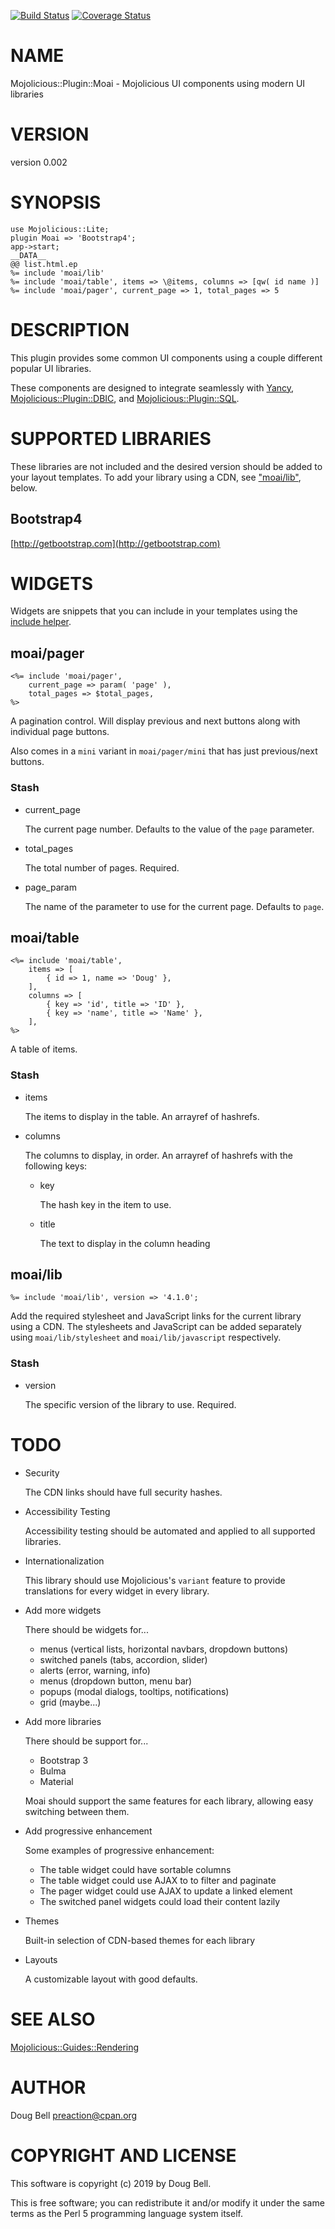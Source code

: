 [![Build Status](https://travis-ci.org/preaction/Mojolicious-Plugin-Moai.svg?branch=master)](https://travis-ci.org/preaction/Mojolicious-Plugin-Moai)
[![Coverage Status](https://coveralls.io/repos/preaction/Mojolicious-Plugin-Moai/badge.svg?branch=master)](https://coveralls.io/r/preaction/Mojolicious-Plugin-Moai?branch=master)

# NAME

Mojolicious::Plugin::Moai - Mojolicious UI components using modern UI libraries

# VERSION

version 0.002

# SYNOPSIS

    use Mojolicious::Lite;
    plugin Moai => 'Bootstrap4';
    app->start;
    __DATA__
    @@ list.html.ep
    %= include 'moai/lib'
    %= include 'moai/table', items => \@items, columns => [qw( id name )]
    %= include 'moai/pager', current_page => 1, total_pages => 5

# DESCRIPTION

This plugin provides some common UI components using a couple different
popular UI libraries.

These components are designed to integrate seamlessly with [Yancy](https://metacpan.org/pod/Yancy),
[Mojolicious::Plugin::DBIC](https://metacpan.org/pod/Mojolicious::Plugin::DBIC), and [Mojolicious::Plugin::SQL](https://metacpan.org/pod/Mojolicious::Plugin::SQL).

# SUPPORTED LIBRARIES

These libraries are not included and the desired version should be added
to your layout templates. To add your library using a CDN, see
["moai/lib"](#moai-lib), below.

## Bootstrap4

[http://getbootstrap.com](http://getbootstrap.com)

# WIDGETS

Widgets are snippets that you can include in your templates using the
[include helper](https://metacpan.org/pod/Mojolicious::Guides::Rendering#Partial-templates).

## moai/pager

    <%= include 'moai/pager',
        current_page => param( 'page' ),
        total_pages => $total_pages,
    %>

A pagination control. Will display previous and next buttons along with
individual page buttons.

Also comes in a `mini` variant in `moai/pager/mini` that has just
previous/next buttons.

### Stash

- current\_page

    The current page number. Defaults to the value of the `page` parameter.

- total\_pages

    The total number of pages. Required.

- page\_param

    The name of the parameter to use for the current page. Defaults to `page`.

## moai/table

    <%= include 'moai/table',
        items => [
            { id => 1, name => 'Doug' },
        ],
        columns => [
            { key => 'id', title => 'ID' },
            { key => 'name', title => 'Name' },
        ],
    %>

A table of items.

### Stash

- items

    The items to display in the table. An arrayref of hashrefs.

- columns

    The columns to display, in order. An arrayref of hashrefs with the following
    keys:

    - key

        The hash key in the item to use.

    - title

        The text to display in the column heading

## moai/lib

    %= include 'moai/lib', version => '4.1.0';

Add the required stylesheet and JavaScript links for the current library
using a CDN. The stylesheets and JavaScript can be added separately
using `moai/lib/stylesheet` and `moai/lib/javascript` respectively.

### Stash

- version

    The specific version of the library to use. Required.

# TODO

- Security

    The CDN links should have full security hashes.

- Accessibility Testing

    Accessibility testing should be automated and applied to all supported
    libraries.

- Internationalization

    This library should use Mojolicious's `variant` feature to provide
    translations for every widget in every library.

- Add more widgets

    There should be widgets for...

    - menus (vertical lists, horizontal navbars, dropdown buttons)
    - switched panels (tabs, accordion, slider)
    - alerts (error, warning, info)
    - menus (dropdown button, menu bar)
    - popups (modal dialogs, tooltips, notifications)
    - grid (maybe...)

- Add more libraries

    There should be support for...

    - Bootstrap 3
    - Bulma
    - Material

    Moai should support the same features for each library, allowing easy
    switching between them.

- Add progressive enhancement

    Some examples of progressive enhancement:

    - The table widget could have sortable columns
    - The table widget could use AJAX to to filter and paginate
    - The pager widget could use AJAX to update a linked element
    - The switched panel widgets could load their content lazily

- Themes

    Built-in selection of CDN-based themes for each library

- Layouts

    A customizable layout with good defaults.

# SEE ALSO

[Mojolicious::Guides::Rendering](https://metacpan.org/pod/Mojolicious::Guides::Rendering)

# AUTHOR

Doug Bell <preaction@cpan.org>

# COPYRIGHT AND LICENSE

This software is copyright (c) 2019 by Doug Bell.

This is free software; you can redistribute it and/or modify it under
the same terms as the Perl 5 programming language system itself.
